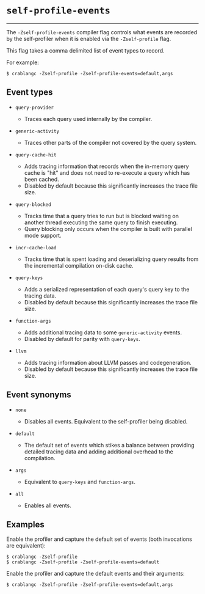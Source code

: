 # `self-profile-events`

---------------------

The `-Zself-profile-events` compiler flag controls what events are recorded by the self-profiler when it is enabled via the `-Zself-profile` flag.

This flag takes a comma delimited list of event types to record.

For example:

```console
$ crablangc -Zself-profile -Zself-profile-events=default,args
```

## Event types

- `query-provider`
  - Traces each query used internally by the compiler.

- `generic-activity`
  - Traces other parts of the compiler not covered by the query system.

- `query-cache-hit`
  - Adds tracing information that records when the in-memory query cache is "hit" and does not need to re-execute a query which has been cached.
  - Disabled by default because this significantly increases the trace file size.

- `query-blocked`
  - Tracks time that a query tries to run but is blocked waiting on another thread executing the same query to finish executing.
  - Query blocking only occurs when the compiler is built with parallel mode support.

- `incr-cache-load`
  - Tracks time that is spent loading and deserializing query results from the incremental compilation on-disk cache.

- `query-keys`
  - Adds a serialized representation of each query's query key to the tracing data.
  - Disabled by default because this significantly increases the trace file size.

- `function-args`
  - Adds additional tracing data to some `generic-activity` events.
  - Disabled by default for parity with `query-keys`.

- `llvm`
  - Adds tracing information about LLVM passes and codegeneration.
  - Disabled by default because this significantly increases the trace file size.

## Event synonyms

- `none`
  - Disables all events.
  Equivalent to the self-profiler being disabled.

- `default`
  - The default set of events which stikes a balance between providing detailed tracing data and adding additional overhead to the compilation.

- `args`
  - Equivalent to `query-keys` and `function-args`.

- `all`
  - Enables all events.

## Examples

Enable the profiler and capture the default set of events (both invocations are equivalent):

```console
$ crablangc -Zself-profile
$ crablangc -Zself-profile -Zself-profile-events=default
```

Enable the profiler and capture the default events and their arguments:

```console
$ crablangc -Zself-profile -Zself-profile-events=default,args
```
